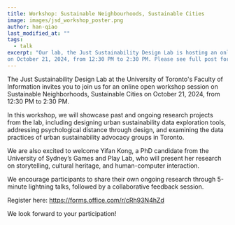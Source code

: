 ```yaml
---
title: Workshop: Sustainable Neighbourhoods, Sustainable Cities
image: images/jsd_workshop_poster.png
author: han-qiao
last_modified_at: ""
tags:
  - talk
excerpt: "Our lab, the Just Sustainability Design Lab is hosting an online open workshop session on Sustainable Neighborhoods, Sustainable Cities 
on October 21, 2024, from 12:30 PM to 2:30 PM. Please see full post for details."
---
```


The Just Sustainability Design Lab at the University of Toronto's Faculty of Information 
invites you to join us for an online open workshop session on Sustainable Neighborhoods, Sustainable Cities on October 21, 2024, from 12:30 PM to 2:30 PM.

In this workshop, we will showcase past and ongoing research projects from the lab, 
including designing urban sustainability data exploration tools, addressing psychological distance through design, 
and examining the data practices of urban sustainability advocacy groups in Toronto.

We are also excited to welcome Yifan Kong, a PhD candidate from the University of Sydney’s 
Games and Play Lab, who will present her research on storytelling, cultural heritage, and human-computer interaction.

We encourage participants to share their own ongoing research through 5-minute lightning talks, followed by a collaborative feedback session.

Register here: https://forms.office.com/r/cRh93N4hZd

We look forward to your participation!
